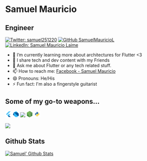 # Samuel Mauricio
## Engineer

[![Twitter: samuel251220](https://img.shields.io/twitter/follow/samuel251220?label=Follow%20%40samuel251220&style=social)](https://twitter.com/samuel251220)
[![GitHub SamuelMauricioL](https://img.shields.io/github/followers/SamuelMauricioL?style=social)](https://github.com/SamuelMauricioL)
[![LinkedIn: Samuel Mauricio Laime](https://img.shields.io/badge/SamuelMauricio-blue?style=flat-square&logo=Linkedin&logoColor=white&link=https://www.linkedin.com/in/samuel-mauricio-laime-b63707174/)](https://www.linkedin.com/in/samuel-mauricio-laime-b63707174/)

- 🌱 I’m currently learning more about architectures for Flutter <3
- 👯 I share tech and dev content with my Friends
- 💬 Ask me about Flutter or any tech related stuff.
- 📫 How to reach me: [Facebook - Samuel Mauricio](https://www.facebook.com/profile.php?id=100009112301977)
- 😄 Pronouns: He/His
- ⚡ Fun fact: I'm also a fingerstyle guitarist

## Some of my go-to weapons...

<code><img height="20" src="https://raw.githubusercontent.com/github/explore/80688e429a7d4ef2fca1e82350fe8e3517d3494d/topics/flutter/flutter.png"></code>
<code><img height="20" src="https://raw.githubusercontent.com/github/explore/80688e429a7d4ef2fca1e82350fe8e3517d3494d/topics/dart/dart.png"></code>
<code><img height="20" src="https://upload.wikimedia.org/wikipedia/commons/thumb/a/a7/React-icon.svg/2300px-React-icon.svg.png"></code>
<code><img height="20" src="https://raw.githubusercontent.com/github/explore/80688e429a7d4ef2fca1e82350fe8e3517d3494d/topics/nodejs/nodejs.png"></code>
<code><img height="20" src="https://raw.githubusercontent.com/github/explore/80688e429a7d4ef2fca1e82350fe8e3517d3494d/topics/python/python.png"></code>

<a href="https://github.com/SamuelMauricioL">
  <img align="center" src="https://github-readme-stats.vercel.app/api/top-langs/?username=SamuelMauricioL&theme=light&hide_langs_below=1&exclude_repo=flutter_snake_game_page" />
</a>

## Github Stats

[![Samuel' Github Stats](https://github-readme-stats.vercel.app/api?username=SamuelMauricioL&count_private=true&theme=default&show_icons=true)](https://github.com/SamuelMauricioL)
